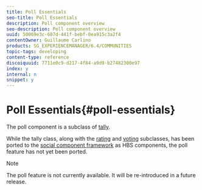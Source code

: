 ```yaml
---
title: Poll Essentials
seo-title: Poll Essentials
description: Poll component overview
seo-description: Poll component overview
uuid: 50069e3c-607d-441f-bebf-0ea915c3a2f4
contentOwner: Guillaume Carlino
products: SG_EXPERIENCEMANAGER/6.4/COMMUNITIES
topic-tags: developing
content-type: reference
discoiquuid: 7711e0c9-d217-4f84-a9d9-b27482300e97
index: y
internal: n
snippet: y
---
```


# Poll Essentials{#poll-essentials}

The poll component is a subclass of [tally](../../communities/using/tally.md).

While the tally class, along with the [rating](../../communities/using/rating-basics.md) and [voting](../../communities/using/essentials-voting.md) subclasses, has been ported to the [social component framework](../../communities/using/scf.md) as HBS components, the poll feature has not yet been ported.

>[!NOTE]
>
>The poll feature is not currently available. It will be re-introduced in a future release.

